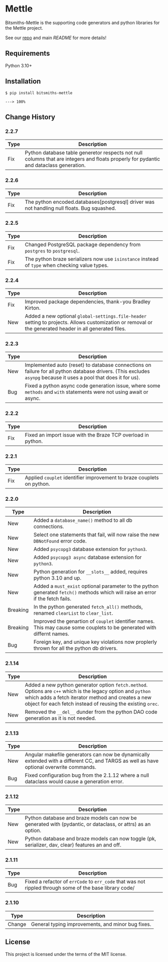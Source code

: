 # Mettle #

Bitsmiths-Mettle is the supporting code generators and python libraries for the Mettle project.

See our <a href="https://bitbucket.org/bitsmiths_za/mettle.git">repo</a> and main *README* for more details!


## Requirements ##

Python 3.10+


## Installation ##

```console
$ pip install bitsmiths-mettle

---> 100%
```

## Change History ##

### 2.2.7 ###

| Type   | Description |
| ------ | ----------- |
| Fix | Python database table generetor respects not null columns that are integers and floats properly for pydantic and dataclass generation. |

### 2.2.6 ###

| Type   | Description |
| ------ | ----------- |
| Fix | The python encoded.databases[postgresql] driver was not handling null floats. Bug squashed. |

### 2.2.5 ###

| Type   | Description |
| ------ | ----------- |
| Fix | Changed PostgreSQL package dependency from `postgres` to `postgresql`. |
| Fix | The python braze serializers now use `isinstance` instead of `type` when checking value types. |

### 2.2.4 ###

| Type   | Description |
| ------ | ----------- |
| Fix | Improved package dependencies, thank-you Bradley Kirton. |
| New | Added a new optional `global-settings.file-header` setting to projects. Allows customization or removal or the generated header in all generated files. |


### 2.2.3 ###

| Type   | Description |
| ------ | ----------- |
| New | Implemented auto (reset) to database connections on failure for all python database drivers. (This excludes `asynpg` because it uses a pool that does it for us). |
| Bug | Fixed a python async code generation issue, where some `methods` and `with` statements were not using await or async.   |


### 2.2.2 ###

| Type   | Description |
| ------ | ----------- |
| Fix | Fixed an import issue with the Braze TCP overload in python. |

### 2.2.1 ###

| Type   | Description |
| ------ | ----------- |
| Fix | Applied `couplet` identifier improvement to braze couplets on python. |

### 2.2.0 ###

| Type   | Description |
| ------ | ----------- |
| New    | Added a `database_name()` method to all db connections. |
| New    | Select one statements that fail, will now raise the new `DBNotFound` error code. |
| New    | Added `psycopg3` database extension for `python3`. |
| New    | Added `psycopg3 async` database extension for `python3`. |
| New    | Python generation for `__slots__` added, requires python 3.10 and up. |
| New    | Added a `must_exist` optional parameter to the python generated `fetch()` methods which will raise an error if the fetch fails. |
| Breaking | In the python generated `fetch_all()` methods, renamed `clearList` to `clear_list`. |
| Breaking | Improved the genartion of `couplet` identifier names. This may cause some couplets to be generated with differnt names. |
| Bug    | Foreign key, and unique key violations now proplerly thrown for all the python db drivers. |

### 2.1.14 ###

| Type   | Description |
| ------ | ----------- |
| New    | Added a new python generator option `fetch.method`. Options are `c++` which is the legacy option and `python` which adds a fetch iterator method and creates a new object for each fetch instead of reusing the existing `orec`. |
| New    | Removed the `__del__` dunder from the python DAO code generation as it is not needed. |

### 2.1.13 ###

| Type   | Description |
| ------ | ----------- |
| New    | Angular makefile generators can now be dynamically extended with a different CC, and TARGS as well as have optional overwrite commands. |
| Bug    | Fixed configuration bug from the 2.1.12 where a null dataclass would cause a generation error. |

### 2.1.12 ###

| Type   | Description |
| ------ | ----------- |
| New    | Python database and braze models can now be generated with (pydantic, or dataclass, or attrs) as an option. |
| New    | Python database and braze models can now toggle (pk, serializer, dav, clear) features an and off. |

### 2.1.11 ###

| Type   | Description |
| ----   | ----------- |
| Bug    | Fixed a refactor of `errCode` to `err_code` that was not rippled through some of the base library code/ |


### 2.1.10 ###

| Type   | Description |
| ----   | ----------- |
| Change | General typing improvements, and minor bug fixes. |



## License ##

This project is licensed under the terms of the MIT license.
